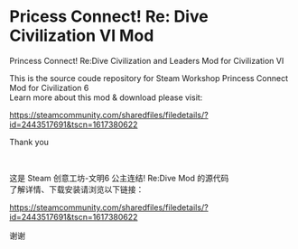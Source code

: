 # Pricess Connect! Re: Dive Civilization VI Mod
Princess Connect! Re:Dive Civilization and Leaders Mod for Civilization VI

This is the source coude repository for Steam Workshop Princess Connect Mod for Civilization 6<br>
Learn more about this mod & download please visit:

https://steamcommunity.com/sharedfiles/filedetails/?id=2443517691&tscn=1617380622

Thank you<p><br><p>

这是 Steam 创意工坊-文明6 公主连结! Re:Dive Mod 的源代码<br>
了解详情、下载安装请浏览以下链接：

https://steamcommunity.com/sharedfiles/filedetails/?id=2443517691&tscn=1617380622

谢谢
